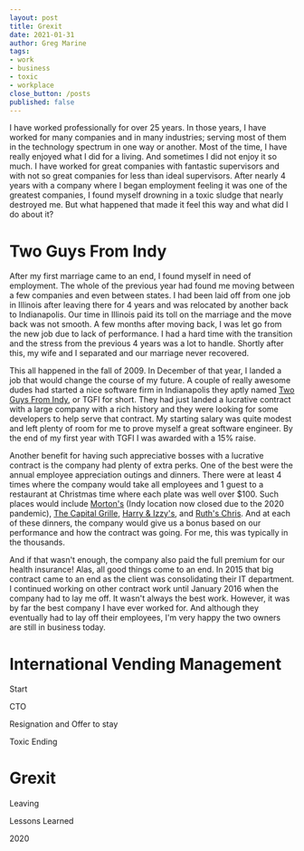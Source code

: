 ```yaml
---
layout: post
title: Grexit
date: 2021-01-31
author: Greg Marine
tags: 
- work
- business
- toxic
- workplace
close_button: /posts
published: false
---
```


I have worked professionally for over 25 years. In those years, I have worked for many companies and in many industries; serving most of them in the technology spectrum in one way or another. Most of the time, I have really enjoyed what I did for a living. And sometimes I did not enjoy it so much. I have worked for great companies with fantastic supervisors and with not so great companies for less than ideal supervisors. After nearly 4 years with a company where I began employment feeling it was one of the greatest companies, I found myself drowning in a toxic sludge that nearly destroyed me. But what happened that made it feel this way and what did I do about it?

<!--more-->

# Two Guys From Indy

After my first marriage came to an end, I found myself in need of employment. The whole of the previous year had found me moving between a few companies and even between states. I had been laid off from one job in Illinois after leaving there for 4 years and was relocated by another back to Indianapolis. Our time in Illinois paid its toll on the marriage and the move back was not smooth. A few months after moving back, I was let go from the new job due to lack of performance. I had a hard time with the transition and the stress from the previous 4 years was a lot to handle. Shortly after this, my wife and I separated and our marriage never recovered.

This all happened in the fall of 2009. In December of that year, I landed a job that would change the course of my future. A couple of really awesome dudes had started a nice software firm in Indianapolis they aptly named [Two Guys From Indy](https://www.tgfi.net), or TGFI for short. They had just landed a lucrative contract with a large company with a rich history and they were looking for some developers to help serve that contract. My starting salary was quite modest and left plenty of room for me to prove myself a great software engineer. By the end of my first year with TGFI I was awarded with a 15% raise.

Another benefit for having such appreciative bosses with a lucrative contract is the company had plenty of extra perks. One of the best were the annual employee appreciation outings and dinners. There were at least 4 times where the company would take all employees and 1 guest to a restaurant at Christmas time where each plate was well over $100. Such places would include [Morton's](https://www.mortons.com) (Indy location now closed due to the 2020 pandemic), [The Capital Grille](https://www.thecapitalgrille.com/locations/in/indianapolis/indianapolis/8032), [Harry & Izzy's](https://www.harryandizzys.com), and [Ruth's Chris](https://www.ruthschris.com/restaurant-locations/indianapolis-northside/). And at each of these dinners, the company would give us a bonus based on our performance and how the contract was going. For me, this was typically in the thousands.

And if that wasn't enough, the company also paid the full premium for our health insurance! Alas, all good things come to an end. In 2015 that big contract came to an end as the client was consolidating their IT department. I continued working on other contract work until January 2016 when the company had to lay me off. It wasn't always the best work. However, it was by far the best company I have ever worked for. And although they eventually had to lay off their employees, I'm very happy the two owners are still in business today.

# International Vending Management

Start

CTO

Resignation and Offer to stay

Toxic Ending

# Grexit

Leaving

Lessons Learned

2020